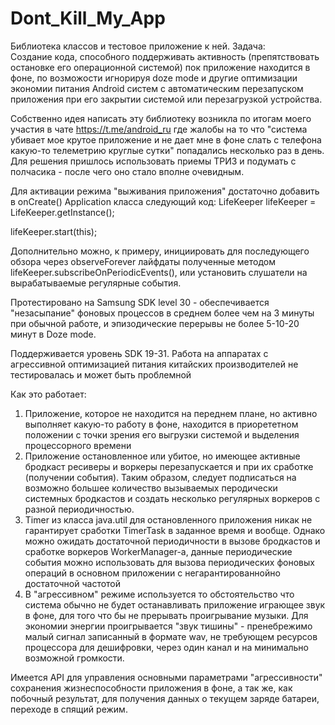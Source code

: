 # Dont_Kill_My_App
Библиотека классов и тестовое приложение к ней.
Задача:  
Создание кода, способного поддерживать активность (препятствовать остановке его операционной системой) 
пок приложение находится в фоне, по возможости игнорируя doze mode и другие оптимизации экономии 
питания Android систем с автоматическим перезапуском приложения при его закрытии системой или
перезагрузкой устройства.

Собственно идея написать эту библиотеку возникла по итогам моего участия в чате https://t.me/android_ru
где жалобы на то что "система убивает мое крутое приложение и не дает мне в фоне слать с телефона какую-то
телеметрию круглые сутки" попадались несколько раз в день. Для решения пришлось использовать приемы ТРИЗ 
и подумать с полчасика - после чего оно стало вполне очевидным.


Для активации режима "выживания приложения" достаточно добавить в onCreate() Application класса
следующий код: 
LifeKeeper lifeKeeper = LifeKeeper.getInstance();

lifeKeeper.start(this);

Дополнительно можно, к примеру,  инициировать для последующего обзора через  observeForever лайфдаты
полученные методом lifeKeeper.subscribeOnPeriodicEvents(), или установить слушатели на вырабатываемые
регулярные события.


Протестировано на Samsung SDK level 30 - обеспечивается "незасыпание" фоновых процессов в среднем 
более чем на 3 минуты при обычной работе, и эпизодические перерывы не более 5-10-20 минут в Doze mode.

Поддерживается уровень SDK 19-31. Работа на аппаратах с агрессивной оптимизацией питания китайских
производителей не тестировалась и может быть проблемной

Как это работает:

1. Приложение, которое не находится на переднем плане, но активно выполняет какую-то работу в фоне,
 находится в приорететном положении с точки зрения его выгрузки системой и выделения процессорного 
 времени
2. Приложение остановленное или убитое, но имеющее активные бродкаст ресиверы и воркеры  перезапускается 
и при их сработке (получении события). Таким образом, следует подписаться на возможно большее
количество вызываемых перодически  системных бродкастов  и  создать несколько регулярных воркеров 
с разной периодичностью.
3. Timer из класса java.util для остановленного приложения никак не гарантирует сработки TimerTask 
в заданное время и вообще. Однако можно ожидать достаточной периодичности в вызове бродкастов и сработке 
воркеров WorkerManager-a, данные периодические события можно использовать для вызова периодических 
фоновых операций в основном приложении с негарантированнойно достаточной частотой
4. В "агрессивном" режиме используется то обстоятельство что система обычно не будет останавливать
 приложение играющее звук в фоне, для того что бы не прерывать проигрывание музыки. Для экономии
 энергии проигрывается "звук тишины" - пренебрежимо малый сигнал записанный в формате wav, не 
 требующем ресурсов процессора для дешифровки, через один канал и на минимально возможной громкости.
     
  
Имеется API для управления основными параметрами "агрессивности" сохранения жизнеспособности приложения в фоне,
а так же, как побочный результат, для  получения данных о текущем заряде батареи, переходе в спящий режим.
